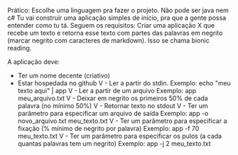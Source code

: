 Prático:
Escolhe uma linguagem pra fazer o projeto. Não pode ser java nem c#
Tu vai construir uma aplicação simples de início, pra que a gente possa entender como tu tá. Seguem os requisitos:
Criar uma aplicação X que recebe um texto e retorna esse texto com partes das palavras em negrito (marcar negrito com caracteres de markdown). Isso se chama bionic reading.

A aplicação deve:

 - Ter um nome decente (criativo)
 - Estar hospedada no github
V - Ler a partir do stdin.
    Exemplo: echo "meu texto aqui" | app
V - Ler a partir de um arquivo
    Exemplo: app meu_arquivo.txt
V - Deixar em negrito os primeiros 50% de cada palavra (no mínimo 50%)
V - Retornar texto no stdout
V - Ter um parâmetro para especificar um arquivo de saída
    Exemplo: app -o novo_arquivo.txt meu_texto.txt
V - Ter um parâmetro para especificar a fixação (% mínimo de negrito por palavra)
    Exemplo: app -f 70 meu_texto.txt
V - Ter um parâmetro para especificar os pulos (a cada quantas palavras tem um negrito)
    Exemplo: app -j 2 meu_texto.txt